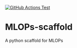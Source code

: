[![GitHub Actions Test](https://github.com/jabrahamdev/MLOPs-scaffold/actions/workflows/main.yml/badge.svg)](https://github.com/jabrahamdev/MLOPs-scaffold/actions/workflows/main.yml)

# MLOPs-scaffold
A python scaffold for MLOPs
